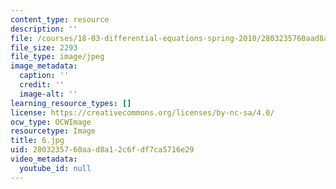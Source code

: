 ```yaml
---
content_type: resource
description: ''
file: /courses/18-03-differential-equations-spring-2010/2803235760aad8a12c6fdf7ca5716e29_6.jpg
file_size: 2293
file_type: image/jpeg
image_metadata:
  caption: ''
  credit: ''
  image-alt: ''
learning_resource_types: []
license: https://creativecommons.org/licenses/by-nc-sa/4.0/
ocw_type: OCWImage
resourcetype: Image
title: 6.jpg
uid: 28032357-60aa-d8a1-2c6f-df7ca5716e29
video_metadata:
  youtube_id: null
---
```

